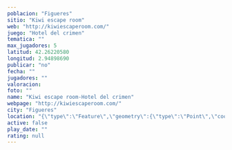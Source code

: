 ```yaml
---
poblacion: "Figueres"
sitio: "Kiwi escape room"
web: "http://kiwiescaperoom.com/"
juego: "Hotel del crimen"
tematica: ""
max_jugadores: 5
latitud: 42.26220580
longitud: 2.94898690
publicar: "no"
fecha: ""
jugadores: ""
valoracion: 
foto: ""
name: "Kiwi escape room-Hotel del crimen"
webpage: "http://kiwiescaperoom.com/"
city: "Figueres"
location: "{\"type\":\"Feature\",\"geometry\":{\"type\":\"Point\",\"coordinates\":[2.9489869,42.2622058]}}"
active: false
play_date: ""
rating: null
---
```

